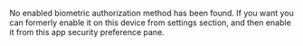No enabled biometric authorization method has been found. If you want you can formerly enable it on this device from settings section, and then enable it from this app security preference pane.